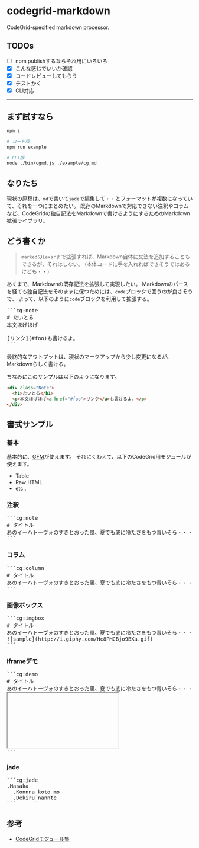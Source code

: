 # codegrid-markdown
CodeGrid-specified markdown processor.

## TODOs
- [ ] npm publishするならそれ用にいろいろ
- [x] こんな感じでいいか確認
- [x] コードレビューしてもらう
- [x] テストかく
- [x] CLI対応

- - -

## まず試すなら
```sh
npm i

# コード版
npm run example

# CLI版
node ./bin/cgmd.js ./example/cg.md
```

## なりたち
現状の原稿は、`md`で書いて`jade`で編集して・・とフォーマットが複数になっていて、それを一つにまとめたい。
既存のMarkdownで対応できない注釈やコラムなど、CodeGridの独自記法をMarkdownで書けるようにするためのMarkdown拡張ライブラリ。

## どう書くか
> `marked`の`Lexar`まで拡張すれば、Markdown自体に文法を追加することもできるが、それはしない。
> (本体コードに手を入れればできそうではあるけども・・)

あくまで、Markdownの既存記法を拡張して実現したい。
Markdownのパースを経ても独自記法をそのままに保つためには、`code`ブロックで囲うのが良さそうで、
よって、以下のように`code`ブロックを利用して拡張する。

<pre>
```cg:note
# たいとる
本文ほげほげ

[リンク](#foo)も書けるよ。
```</pre>

最終的なアウトプットは、現状のマークアップから少し変更になるが、Markdownらしく書ける。

ちなみにこのサンプルは以下のようになります。

```html
<div class="Note">
  <h1>たいとる</h1>
  <p>本文ほげほげ<a href="#foo">リンク</a>も書けるよ。</p>
</div>
```


## 書式サンプル
### 基本
基本的に、[GFM](https://help.github.com/articles/github-flavored-markdown)が使えます。
それにくわえて、以下のCodeGrid用モジュールが使えます。

- Table
- Raw HTML
- etc..

### 注釈
<pre>
```cg:note
# タイトル
あのイーハトーヴォのすきとおった風、夏でも底に冷たさをもつ青いそら・・・
```</pre>

### コラム
<pre>
```cg:column
# タイトル
あのイーハトーヴォのすきとおった風、夏でも底に冷たさをもつ青いそら・・・
```</pre>

### 画像ボックス
<pre>
```cg:imgbox
# タイトル
あのイーハトーヴォのすきとおった風、夏でも底に冷たさをもつ青いそら・・・
![sample](http://i.giphy.com/Hc8PMCBjo9BXa.gif)
```</pre>

### iframeデモ
<pre>
```cg:demo
# タイトル
あのイーハトーヴォのすきとおった風、夏でも底に冷たさをもつ青いそら・・・
<iframe data-trigger="data-trigger" src="" class="sizeM"></iframe>
```</pre>

### jade
<pre>
```cg:jade
.Masaka
  .Konnna_koto_mo
  .Dekiru_nannte
```</pre>

## 参考
- [CodeGridモジュール集](https://staging-codegrid.herokuapp.com/entry/jade-samples)
